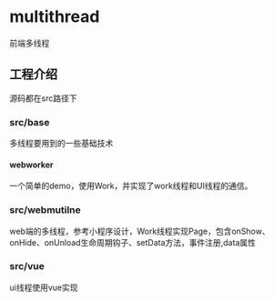 # multithread 
前端多线程

## 工程介绍
源码都在src路径下

### src/base
多线程要用到的一些基础技术

#### webworker
一个简单的demo，使用Work，并实现了work线程和UI线程的通信。

### src/webmutilne
web端的多线程，参考小程序设计，Work线程实现Page，包含onShow、onHide、onUnload生命周期钩子、setData方法，事件注册,data属性

### src/vue
ui线程使用vue实现
